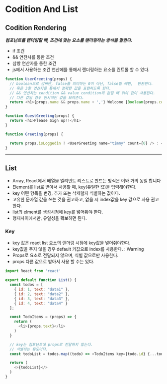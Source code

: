 # Codition And List

## Codition Rendering

**_컴포넌트를 랜더링할 때, 조건에 맞는 요소를 랜더링하는 방식을 말한다._**

- if 조건 
- && 연잔사를 통한 조건 
- 삼항 연산자를 통한 조건
- js에서 사용하는 조건 연산에를 통해서 랜더링하는 요소를 컨트롤 할 수 있다. 

```js
function UserGreeting(props) {
  // boolean으로 감싸면, false를 의미하는 0이 아닌, false일 때만,  반환한다.
  // 혹은 3항 연산자를 통해서 정확한 값을 표현하도록 한다.
  // && 연산자는 condition && value condition의 값일 때 뒤의 값이 사용된다. 
  // 다른 값일 경우 원시적인 값을 보여준다.
  return <h1>{props.name && props.name + ','} Welcome {Boolean(props.count) && `it's count : ${props.count}`}</h1>
}

function GuestGreeting(props) {
  return <h1>Please Sign up!!</h1>
}

function Greeting(props) {

  return props.isLoggedin ? <UserGreeting name="timmy" count={0} /> : <GuestGreeting />;
}

```


--- 


## List

- Array, React에서 배열을 엘리먼트 리스트로 만드는 방식은 이와 거의 동일 합니다
- Element를 list로 받아서 사용할 때, key(유일한 값)을 입력해야한다.
- key 어떤 항목을 변경, 추가 또는 삭제할지 식별하는 값이다.
- 고유한 문자열 값을 쓰는 것을 권고하고, 없을 시 index값을 key 값으로 사용 권고한다.
- list의 elment를 생성시점에 key를 넣어줘야 한다. 
- 형재사이에서만, 유일성을 확보하면 된다.

### Key

- key 값은 react list 요소의 랜더링 시점에 key값을 넣어줘야한다.
- key값을 주지 않을 경우 default 키값으로 index를 사용한다. : Warning 
- Props로 요소로 전달되지 않으며, 식별 값으로만 사용한다. 
- props 다른 값으로 받아서 사용 할 수는 있다. 

```js
import React from 'react'

export default function List() {
  const todos = [
    { id: 1, text: "data1" },
    { id: 2, text: "data2" },
    { id: 3, text: "data3" },
    { id: 4, text: "data4" }
  ];

  const TodoItems = (props) => {
    return (
      <li>{props.text}</li>
    )
  }

  // key는 컴포넌트에 props로 전달하지 않는다.
  // 식별하는 용도이다.
  const todoList = todos.map((todo) => <TodoItems key={todo.id} {...todo}></TodoItems>)

  return (
    <>{todoList}</>
  )
}

```